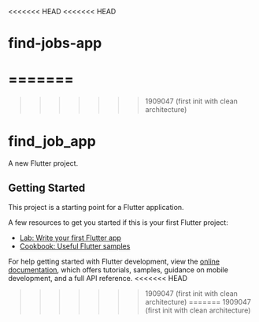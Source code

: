<<<<<<< HEAD
<<<<<<< HEAD
# find-jobs-app
=======
=======
>>>>>>> 1909047 (first init with clean architecture)
# find_job_app

A new Flutter project.

## Getting Started

This project is a starting point for a Flutter application.

A few resources to get you started if this is your first Flutter project:

- [Lab: Write your first Flutter app](https://docs.flutter.dev/get-started/codelab)
- [Cookbook: Useful Flutter samples](https://docs.flutter.dev/cookbook)

For help getting started with Flutter development, view the
[online documentation](https://docs.flutter.dev/), which offers tutorials,
samples, guidance on mobile development, and a full API reference.
<<<<<<< HEAD
>>>>>>> 1909047 (first init with clean architecture)
=======
>>>>>>> 1909047 (first init with clean architecture)
